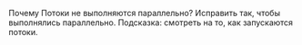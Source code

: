 Почему Потоки не выполняются параллельно?
Исправить так, чтобы выполнялись параллельно.
Подсказка: смотреть на то, как запускаются потоки.